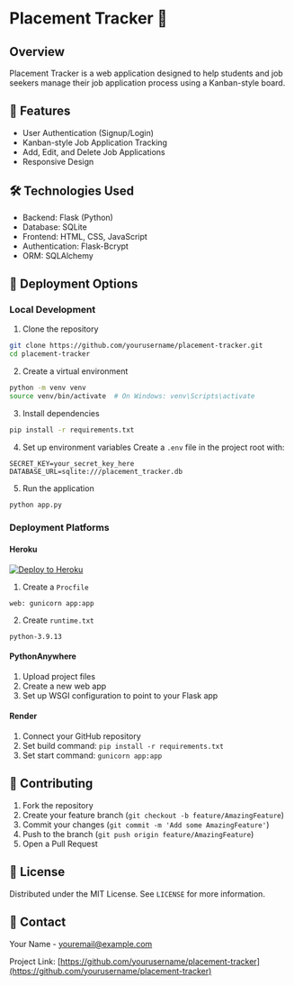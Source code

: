 # Placement Tracker 🚀

## Overview
Placement Tracker is a web application designed to help students and job seekers manage their job application process using a Kanban-style board.

## 🌟 Features
- User Authentication (Signup/Login)
- Kanban-style Job Application Tracking
- Add, Edit, and Delete Job Applications
- Responsive Design

## 🛠 Technologies Used
- Backend: Flask (Python)
- Database: SQLite
- Frontend: HTML, CSS, JavaScript
- Authentication: Flask-Bcrypt
- ORM: SQLAlchemy

## 🚀 Deployment Options

### Local Development
1. Clone the repository
```bash
git clone https://github.com/yourusername/placement-tracker.git
cd placement-tracker
```

2. Create a virtual environment
```bash
python -m venv venv
source venv/bin/activate  # On Windows: venv\Scripts\activate
```

3. Install dependencies
```bash
pip install -r requirements.txt
```

4. Set up environment variables
Create a `.env` file in the project root with:
```
SECRET_KEY=your_secret_key_here
DATABASE_URL=sqlite:///placement_tracker.db
```

5. Run the application
```bash
python app.py
```

### Deployment Platforms

#### Heroku
[![Deploy to Heroku](https://www.herokucdn.com/deploy/button.svg)](https://heroku.com/deploy)

1. Create a `Procfile`
```
web: gunicorn app:app
```

2. Create `runtime.txt`
```
python-3.9.13
```

#### PythonAnywhere
1. Upload project files
2. Create a new web app
3. Set up WSGI configuration to point to your Flask app

#### Render
1. Connect your GitHub repository
2. Set build command: `pip install -r requirements.txt`
3. Set start command: `gunicorn app:app`

## 🤝 Contributing
1. Fork the repository
2. Create your feature branch (`git checkout -b feature/AmazingFeature`)
3. Commit your changes (`git commit -m 'Add some AmazingFeature'`)
4. Push to the branch (`git push origin feature/AmazingFeature`)
5. Open a Pull Request

## 📄 License
Distributed under the MIT License. See `LICENSE` for more information.

## 📧 Contact
Your Name - youremail@example.com

Project Link: [https://github.com/yourusername/placement-tracker](https://github.com/yourusername/placement-tracker) 